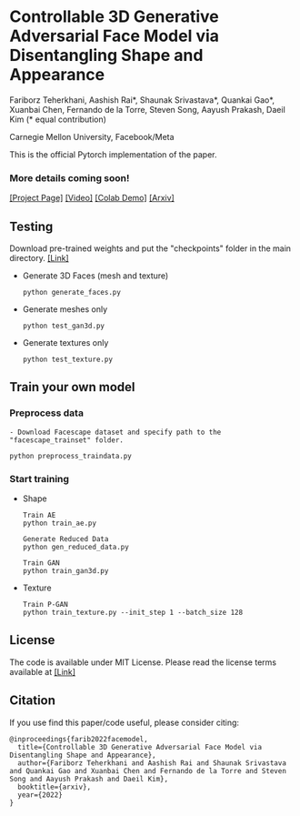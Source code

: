 
# Controllable 3D Generative Adversarial Face Model via Disentangling Shape and Appearance

Fariborz Teherkhani, Aashish Rai*, Shaunak Srivastava*, Quankai Gao*, Xuanbai Chen, Fernando de la Torre, Steven Song, Aayush Prakash, Daeil Kim (* equal contribution)

Carnegie Mellon University, Facebook/Meta

This is the official Pytorch implementation of the paper.

### More details coming soon!


[[Project Page]](https://aashishrai3799.github.io/3DFaceCAM) [[Video]](https://drive.google.com/file/d/1PqIN4Rzp4vapWs2pUegUEoMhg4lM2Smy/view?usp=sharing) [[Colab Demo]](#) [[Arxiv]](#) 


## Testing

Download pre-trained weights and put the "checkpoints" folder in the main directory. [[Link]](https://drive.google.com/file/d/1hK31wVAoieRiVFydPxnx0MVpx6AnWN1-/view?usp=sharing)

- Generate 3D Faces (mesh and texture)
    ```
    python generate_faces.py
    ```
    
- Generate meshes only
    ```
    python test_gan3d.py
    ```
    
- Generate textures only
    ```
    python test_texture.py
    ```

## Train your own model

### Preprocess data

    - Download Facescape dataset and specify path to the "facescape_trainset" folder.
    
    python preprocess_traindata.py
    

### Start training

- Shape
    ```
    Train AE
    python train_ae.py 
    ```
    ```
    Generate Reduced Data
    python gen_reduced_data.py 
    ```
    
    ```
    Train GAN
    python train_gan3d.py 
    ```

- Texture
    ```
    Train P-GAN
    python train_texture.py --init_step 1 --batch_size 128
    ```

## License

The code is available under MIT License. Please read the license terms available at [[Link]](https://github.com/aashishrai3799/3DFaceCAM/blob/main/LICENSE)

## Citation

If you use find this paper/code useful, please consider citing:

```
@inproceedings{farib2022facemodel,
  title={Controllable 3D Generative Adversarial Face Model via Disentangling Shape and Appearance},
  author={Fariborz Teherkhani and Aashish Rai and Shaunak Srivastava and Quankai Gao and Xuanbai Chen and Fernando de la Torre and Steven Song and Aayush Prakash and Daeil Kim},
  booktitle={arxiv},
  year={2022}
}
```


